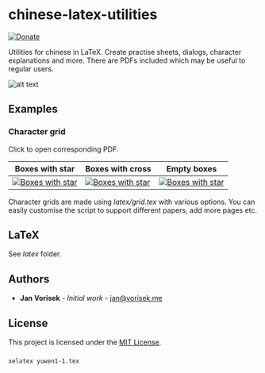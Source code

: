 # chinese-latex-utilities
[![Donate](https://img.shields.io/badge/Donate-PayPal-green.svg)](https://www.paypal.com/cgi-bin/webscr?cmd=_s-xclick&hosted_button_id=L6PE9DXFGXPY6)

Utilities for chinese in LaTeX. Create practise sheets, dialogs, character explanations and more. There are PDFs included which may be useful to regular users. 

![alt text](https://jan.vorisek.me/images/github.jpg "Example")

## Examples

### Character grid

Click to open corresponding PDF.

Boxes with star | Boxes with cross | Empty boxes
---|---|---
[![Boxes with star](https://jan.vorisek.me/images/sq2.jpg "Boxes with star")](pdf/grid/star.pdf) | [![Boxes with star](https://jan.vorisek.me/images/sq1.jpg "Boxes with star")](pdf/grid/cross.pdf) | [![Boxes with star](https://jan.vorisek.me/images/sq3.jpg "Boxes with star")](pdf/grid/empty.pdf)

Character grids are made using *latex/grid.tex* with various options. You can easily customise the script to support different papers, add more pages etc.

## LaTeX

See *latex* folder.

## Authors

* **Jan Vorisek** - *Initial work* - [jan@vorisek.me](jan@vorisek.me)

## License

This project is licensed under the [MIT License](LICENSE.md).

<!--## Acknowledgments

* Jane Doe
* John Doe
-->


###
```bash
xelatex yuwen1-1.tex
```